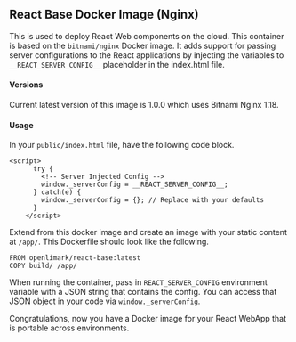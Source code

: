 ## React Base Docker Image (Nginx)
This is used to deploy React Web components on the cloud. This container is based on the `bitnami/nginx` Docker image. It adds support for passing server configurations to the React applications by injecting the variables to `__REACT_SERVER_CONFIG__` placeholder in the index.html file.

#### Versions
Current latest version of this image is 1.0.0 which uses Bitnami Nginx 1.18.

#### Usage
In your `public/index.html` file, have the following code block.

```
<script>
      try {
        <!-- Server Injected Config -->
        window._serverConfig = __REACT_SERVER_CONFIG__;
      } catch(e) {
        window._serverConfig = {}; // Replace with your defaults 
      }
    </script>
```
Extend from this docker image and create an image with your static content at `/app/`. This Dockerfile should look like the following.

```
FROM openlimark/react-base:latest
COPY build/ /app/
```

When running the container, pass in `REACT_SERVER_CONFIG` environment variable with a JSON string that contains the config.
You can access that JSON object in your code via `window._serverConfig`.

Congratulations, now you have a Docker image for your React WebApp that is portable across environments.